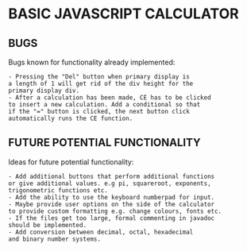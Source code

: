 # BASIC JAVASCRIPT CALCULATOR

BUGS
----

Bugs known for functionality already implemented:

    - Pressing the "Del" button when primary display is
    a length of 1 will get rid of the div height for the
    primary display div.
    - After a calculation has been made, CE has to be clicked
    to insert a new calculation. Add a conditional so that 
    if the "=" button is clicked, the next button click 
    automatically runs the CE function.
    
    
FUTURE POTENTIAL FUNCTIONALITY
------------------------------

Ideas for future potential functionality:

    - Add additional buttons that perform additional functions
    or give additional values. e.g pi, squareroot, exponents,
    trigonometric functions etc.
    - Add the ability to use the keyboard numberpad for input.
    - Maybe provide user options on the side of the calculator
    to provide custom formatting e.g. change colours, fonts etc.
    - If the files get too large, formal commenting in javadoc 
    should be implemented.
    - Add conversion between decimal, octal, hexadecimal 
    and binary number systems.